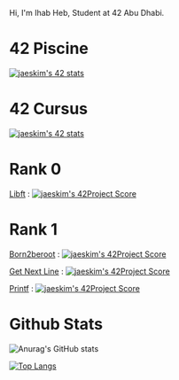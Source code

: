Hi, I'm Ihab Heb, Student at 42 Abu Dhabi.

# 42 Piscine
[![jaeskim's 42 stats](https://badge42.herokuapp.com/api/stats/ihormi?cursus=C%20Piscine)](https://github.com/JaeSeoKim/badge42)

# 42 Cursus
[![jaeskim's 42 stats](https://badge42.herokuapp.com/api/stats/ihormi?cursus=42Cursus&privacyName=true)](https://github.com/JaeSeoKim/badge42)

# Rank 0
[Libft](https://github.com/Hebx/Libft) : [![jaeskim's 42Project Score](https://badge42.herokuapp.com/api/project/ihormi/Libft)](https://github.com/JaeSeoKim/badge42)

# Rank 1
[Born2beroot](https://github.com/Hebx/Born2BeRoot) : [![jaeskim's 42Project Score](https://badge42.herokuapp.com/api/project/ihormi/Born2beroot)](https://github.com/JaeSeoKim/badge42)

[Get Next Line](https://github.com/Hebx/Get_Next_Line) : [![jaeskim's 42Project Score](https://badge42.herokuapp.com/api/project/Hebx/get_next_line)](https://github.com/JaeSeoKim/badge42)

[Printf](https://github.com/Hebx/ft_printf) : [![jaeskim's 42Project Score](https://badge42.herokuapp.com/api/project/Hebx/ft_printf)](https://github.com/JaeSeoKim/badge42)

# Github Stats

![Anurag's GitHub stats](https://github-readme-stats.vercel.app/api?username=ihormi&show_icons=true&theme=dracula)

[![Top Langs](https://github-readme-stats.vercel.app/api/top-langs/?username=ihormi&layout=compact)](https://github.com/anuraghazra/github-readme-stats)
